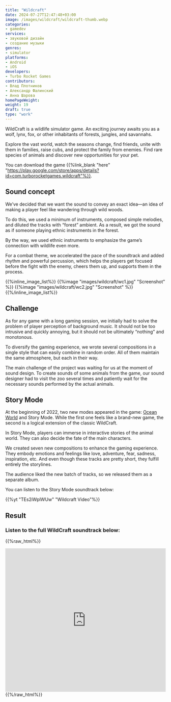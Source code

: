 ```yaml
---
title: "Wildcraft"
date: 2024-07-27T12:47:48+03:00
image: /images/wildcraft/wildcraft-thumb.webp
categories:
- gamedev
services:
- звуковой дизайн
- создание музыки
genres:
- simulator
platforms:
- Android
- iOS
developers:
- Turbo Rocket Games
contributors:
- Влад Плотников
- Александр Фалинский
- Анна Шарова
homePageWeight:
weight: 19
draft: true
type: "work"
---
```


WildCraft is a wildlife simulator game. An exciting journey awaits you as a wolf, lynx, fox, or other inhabitants of forests, jungles, and savannahs.

Explore the vast world, watch the seasons change, find friends, unite with them in families, raise cubs, and protect the family from enemies. Find rare species of animals and discover new opportunities for your pet.

You can download the game {{%link_blank "here" "https://play.google.com/store/apps/details?id=com.turborocketgames.wildcraft"%}}.

## Sound concept

We’ve decided that we want the sound to convey an exact idea—an idea of making a player feel like wandering through wild woods.

To do this, we used a minimum of instruments, composed simple melodies, and diluted the tracks with “forest” ambient. As a result, we got the sound as if someone playing ethnic instruments in the forest.

By the way, we used ethnic instruments to emphasize the game’s connection with wildlife even more.

For a combat theme, we accelerated the pace of the soundtrack and added rhythm and powerful percussion, which helps the players get focused before the fight with the enemy, cheers them up, and supports them in the process.

{{%inline_image_list%}}
{{%image "images/wildcraft/wc1.jpg" "Screenshot" %}}
{{%image "images/wildcraft/wc2.jpg" "Screenshot" %}}
{{%/inline_image_list%}}

## Challenge

As for any game with a long gaming session, we initially had to solve the problem of player perception of background music. It should not be too intrusive and quickly annoying, but it should not be ultimately “nothing” and monotonous.

To diversify the gaming experience, we wrote several compositions in a single style that can easily combine in random order. All of them maintain the same atmosphere, but each in their way. 

The main challenge of the project was waiting for us at the moment of sound design. To create sounds of some animals from the game, our sound designer had to visit the zoo several times and patiently wait for the necessary sounds performed by the actual animals.

## Story Mode

At the beginning of 2022, two new modes appeared in the game: [Ocean World](wildcraft-ocean-world) and Story Mode. While the first one feels like a brand-new game, the second is a logical extension of the classic WildCraft.

In Story Mode, players can immerse in interactive stories of the animal world. They can also decide the fate of the main characters.

We created seven new compositions to enhance the gaming experience. They embody emotions and feelings like love, adventure, fear, sadness, inspiration, etc. And even though these tracks are pretty short, they fulfill entirely the storylines.

The audience liked the new batch of tracks, so we released them as a separate album.

You can listen to the Story Mode soundtrack below:

{{%yt "TEs2iWplWUw" "Wildcraft Video"%}}

## Result

### Listen to the full WildCraft soundtrack below:

{{%raw_html%}}
<iframe loading="lazy" width="100%" height="450" scrolling="no" frameborder="no" allow="autoplay" src="https://w.soundcloud.com/player/?url=https%3A//api.soundcloud.com/playlists/437708517&amp;color=%23ff5500&amp;auto_play=false&amp;hide_related=false&amp;show_comments=true&amp;show_user=true&amp;show_reposts=false&amp;show_teaser=true"></iframe>
{{%/raw_html%}}